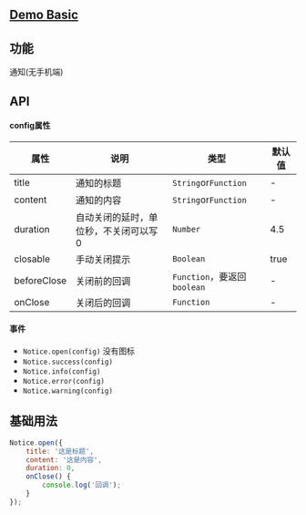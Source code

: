 ## [Demo Basic](https://wya-team.github.io/wya-vc/dist/modal/basic.html)
## 功能
通知(无手机端)

## API

#### config属性

属性 | 说明 | 类型 | 默认值
---|---|---|---
title | 通知的标题 | `String`or`Function` | -
content | 通知的内容 | `String`or`Function` | -
duration | 自动关闭的延时，单位秒，不关闭可以写 0 | `Number` | 4.5
closable | 手动关闭提示 | `Boolean` | true
beforeClose | 关闭前的回调 | `Function`，要返回`boolean` | -
onClose | 关闭后的回调 | `Function` | -

#### 事件
- `Notice.open(config)`  没有图标
- `Notice.success(config)`
- `Notice.info(config)`
- `Notice.error(config)`
- `Notice.warning(config)`

## 基础用法

```jsx
Notice.open({
	title: '这是标题',
	content: '这是内容',
	duration: 0,
	onClose() {
		console.log('回调');
	}
});
```